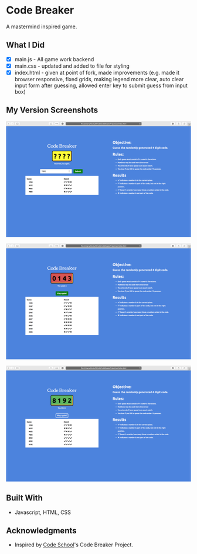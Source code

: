 # Code Breaker

A mastermind inspired game.

## What I Did

- [x] main.js - All game work backend
- [x] main.css - updated and added to file for styling
- [x] index.html - given at point of fork, made improvements (e.g. made it browser responsive, fixed grids, making legend more clear, auto clear input form after guessing, allowed enter key to submit guess from input box)

## My Version Screenshots

![General Screenshot](screenshot/gamesession.png)

![Win Screenshot](screenshot/lose.png)

![Lose Screenshot](screenshot/win.png)


## Built With

* Javascript,  HTML, CSS


## Acknowledgments

* Inspired by [Code School](https://www.codeschool.com/)'s Code Breaker Project.
